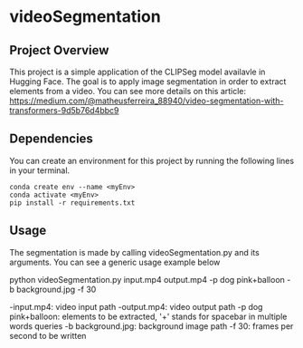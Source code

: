 # videoSegmentation

## Project Overview

This project is a simple application of the CLIPSeg model availavle in Hugging Face. The goal is to apply image segmentation in order to extract elements
from a video. You can see more details on this article: https://medium.com/@matheusferreira_88940/video-segmentation-with-transformers-9d5b76d4bbc9


## Dependencies

You can create an environment for this project by running the following lines in your terminal.

```
conda create env --name <myEnv>
conda activate <myEnv>
pip install -r requirements.txt
```

## Usage

The segmentation is made by calling videoSegmentation.py and its arguments. You can see a generic usage example below

python videoSegmentation.py input.mp4 output.mp4 -p dog pink+balloon -b background.jpg -f 30

-input.mp4: video input path
-output.mp4: video output path
-p dog pink+balloon: elements to be extracted, '+' stands for spacebar in multiple words queries
-b background.jpg: background image path
-f 30: frames per second to be written
